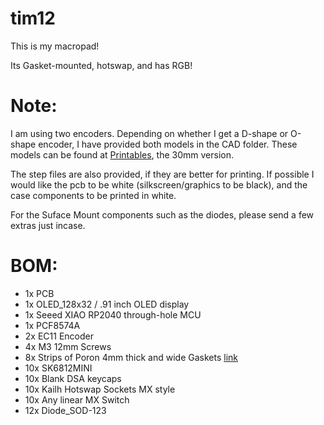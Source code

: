 # tim12

This is my macropad!

Its Gasket-mounted, hotswap, and has RGB!

# Note:

I am using two encoders. Depending on whether I get a D-shape or O-shape encoder, I have provided both models in the CAD folder. These models can be found at [Printables](https://www.printables.com/model/347536-encoder-knob/files), the 30mm version.

The step files are also provided, if they are better for printing. If possible I would like the pcb to be white (silkscreen/graphics to be black), and the case components to be printed in white.

For the Suface Mount components such as the diodes, please send a few extras just incase.

# BOM:

- 1x PCB
- 1x OLED_128x32 / .91 inch OLED display
- 1x Seeed XIAO RP2040 through-hole MCU
- 1x PCF8574A
- 2x EC11 Encoder
- 4x M3 12mm Screws
- 8x Strips of Poron 4mm thick and wide Gaskets [link](https://a.aliexpress.com/_mOW7uDW)
- 10x SK6812MINI
- 10x Blank DSA keycaps
- 10x Kailh Hotswap Sockets MX style
- 10x Any linear MX Switch
- 12x Diode_SOD-123
